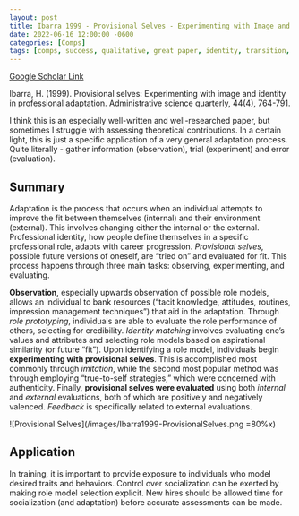 ```yaml
---
layout: post
title: Ibarra 1999 - Provisional Selves - Experimenting with Image and Identity in Professional Adaptation
date: 2022-06-16 12:00:00 -0600
categories: [Comps]
tags: [comps, success, qualitative, great paper, identity, transition, adaptation, nwt, authenticity, style]
---
```


[Google Scholar Link](https://scholar.google.com/scholar?hl=en&as_sdt=0%2C45&q=provisional+selves&btnG=)

Ibarra, H. (1999). Provisional selves: Experimenting with image and identity in professional adaptation. Administrative science quarterly, 44(4), 764-791.

I think this is an especially well-written and well-researched paper, but sometimes I struggle with assessing theoretical contributions.  In a certain light, this is just a specific application of a very general adaptation process.  Quite literally - gather information (observation), trial (experiment) and error (evaluation).

## Summary
Adaptation is the process that occurs when an individual attempts to improve the fit between themselves (internal) and their environment (external).  This involves changing either the internal or the external.  Professional identity, how people define themselves in a specific professional role, adapts with career progression.  _Provisional selves_, possible future versions of oneself, are “tried on” and evaluated for fit.  This process happens through three main tasks: observing, experimenting, and evaluating.

**Observation**, especially upwards observation of possible role models, allows an individual to bank resources (“tacit knowledge, attitudes, routines, impression management techniques”) that aid in the adaptation.  Through _role prototyping_, individuals are able to evaluate the role performance of others, selecting for credibility.  _Identity matching_ involves evaluating one’s values and attributes and selecting role models based on aspirational similarity (or future “fit”).  Upon identifying a role model, individuals begin **experimenting with provisional selves**.  This is accomplished most commonly through _imitation_, while the second most popular method was through employing “true-to-self strategies,” which were concerned with authenticity.  Finally, **provisional selves were evaluated** using both _internal_ and _external_ evaluations, both of which are positively and negatively valenced.  _Feedback_ is specifically related to external evaluations.

![Provisional Selves](/images/Ibarra1999-ProvisionalSelves.png =80%x)

## Application
In training, it is important to provide exposure to individuals who model desired traits and behaviors.  Control over socialization can be exerted by making role model selection explicit.  New hires should be allowed time for socialization (and adaptation) before accurate assessments can be made.

